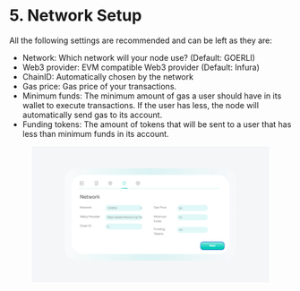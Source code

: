 # 5. Network Setup

All the following settings are recommended and can be left as they are:

* Network: Which network will your node use? (Default: GOERLI)
* Web3 provider: EVM compatible Web3 provider (Default: Infura)
* ChainID: Automatically chosen by the network
* Gas price: Gas price of your transactions.
* Minimum funds: The minimum amount of gas a user should have in its wallet to execute transactions. If the user has less, the node will automatically send gas to its account.
* Funding tokens: The amount of tokens that will be sent to a user that has less than minimum funds in its account.

<figure><img src="../../.gitbook/assets/image (6).png" alt=""><figcaption></figcaption></figure>
